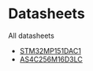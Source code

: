 # Datasheets

All datasheets

* [STM32MP151DAC1](https://www.mouser.in/datasheet/2/389/dm00489382-1799330.pdf)
* [AS4C256M16D3LC](https://www.mouser.in/datasheet/2/12/AllianceMemory_4G_DDR3L_AS4C256M16D3LC_March2020_R-1826861.pdf)
